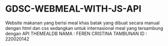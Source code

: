 # GDSC-WEBMEAL-WITH-JS-API
Website makanan yang berisi meal khas batak yang dibuat secara manual dengan html dan css sedangkan untuk internasional meal yang tersambung dengan API THEMEALDB
NAMA : FEREN CRISTINA TAMBUNAN
ID : 220020142
